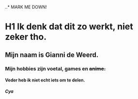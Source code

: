..* MARK ME DOWN!

# H1 Ik denk dat dit zo werkt, niet zeker tho.

## Mijn naam is **Gianni de Weerd.**

### Mijn hobbies zijn voetal, games en ~~anime.~~

#### Veder heb ik **niet** echt iets om te delen.

##### Cya

